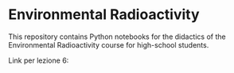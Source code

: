 # Environmental Radioactivity

This repository contains Python notebooks for the didactics of the Environmental Radioactivity course for high-school students.

Link per lezione 6: 


